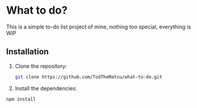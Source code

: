 # What to do?

This is a simple to-do list project of mine, nothing too special, everything is WIP

## Installation

1. Clone the repository:
   ```bash
   git clone https://github.com/TodTheMatsu/what-to-do.git
   ```

2. Install the dependencies:
```bash
npm install
```
